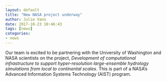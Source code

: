 ```yaml
---
layout: default
title: "New NASA project underway"
author: Julie Vano
date: 2017-10-23 10:46:43
tags: [news]
categories:
- news
---
```


Our team is excited to be partnering with the University of Washington and NASA scientists on the project, <i>Development of computational infrastructure to support hyper-resolution large-ensemble hydrology simulations from local to continental scales</i>. This is part of a NASA’s Advanced Information Systems Technology (AIST) program.   

